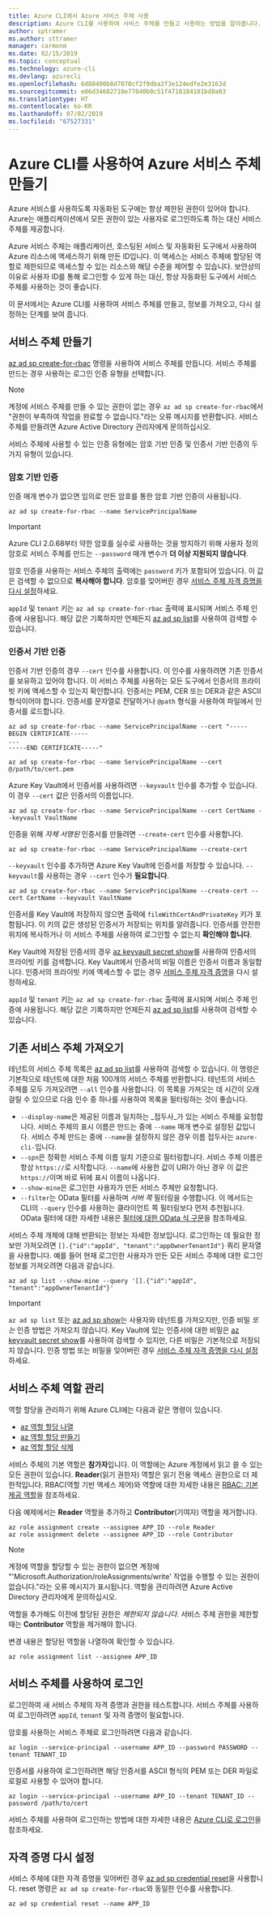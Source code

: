 ```yaml
---
title: Azure CLI에서 Azure 서비스 주체 사용
description: Azure CLI를 사용하여 서비스 주체를 만들고 사용하는 방법을 알아봅니다.
author: sptramer
ms.author: sttramer
manager: carmonm
ms.date: 02/15/2019
ms.topic: conceptual
ms.technology: azure-cli
ms.devlang: azurecli
ms.openlocfilehash: 6d88400b8d7070cf2f9dba2f3e124edfe2e3163d
ms.sourcegitcommit: e06d34682710e77840b0c51f4718184101bd8a03
ms.translationtype: HT
ms.contentlocale: ko-KR
ms.lasthandoff: 07/02/2019
ms.locfileid: "67527331"
---
```

# <a name="create-an-azure-service-principal-with-azure-cli"></a>Azure CLI를 사용하여 Azure 서비스 주체 만들기

Azure 서비스를 사용하도록 자동화된 도구에는 항상 제한된 권한이 있어야 합니다. Azure는 애플리케이션에서 모든 권한이 있는 사용자로 로그인하도록 하는 대신 서비스 주체를 제공합니다.

Azure 서비스 주체는 애플리케이션, 호스팅된 서비스 및 자동화된 도구에서 사용하여 Azure 리소스에 액세스하기 위해 만든 ID입니다. 이 액세스는 서비스 주체에 할당된 역할로 제한되므로 액세스할 수 있는 리소스와 해당 수준을 제어할 수 있습니다. 보안상의 이유로 사용자 ID를 통해 로그인할 수 있게 하는 대신, 항상 자동화된 도구에서 서비스 주체를 사용하는 것이 좋습니다.

이 문서에서는 Azure CLI를 사용하여 서비스 주체를 만들고, 정보를 가져오고, 다시 설정하는 단계를 보여 줍니다.

## <a name="create-a-service-principal"></a>서비스 주체 만들기

[az ad sp create-for-rbac](/cli/azure/ad/sp#az-ad-sp-create-for-rbac) 명령을 사용하여 서비스 주체를 만듭니다. 서비스 주체를 만드는 경우 사용하는 로그인 인증 유형을 선택합니다. 

> [!NOTE]
>
> 계정에 서비스 주체를 만들 수 있는 권한이 없는 경우 `az ad sp create-for-rbac`에서 "권한이 부족하여 작업을 완료할 수 없습니다."라는 오류 메시지를 반환합니다. 서비스 주체를 만들려면 Azure Active Directory 관리자에게 문의하십시오.

서비스 주체에 사용할 수 있는 인증 유형에는 암호 기반 인증 및 인증서 기반 인증의 두 가지 유형이 있습니다.

### <a name="password-based-authentication"></a>암호 기반 인증

인증 매개 변수가 없으면 임의로 만든 암호를 통한 암호 기반 인증이 사용됩니다.

  ```azurecli-interactive
  az ad sp create-for-rbac --name ServicePrincipalName
  ```

> [!IMPORTANT]
> Azure CLI 2.0.68부터 약한 암호를 실수로 사용하는 것을 방지하기 위해 사용자 정의 암호로 서비스 주체를 만드는 `--password` 매개 변수가 __더 이상 지원되지 않습니다__.

암호 인증을 사용하는 서비스 주체의 출력에는 `password` 키가 포함되어 있습니다. 이 값은 검색할 수 없으므로 __복사해야 합니다__. 암호를 잊어버린 경우 [서비스 주체 자격 증명을 다시 설정](#reset-credentials)하세요.

`appId` 및 `tenant` 키는 `az ad sp create-for-rbac` 출력에 표시되며 서비스 주체 인증에 사용됩니다.
해당 값은 기록하지만 언제든지 [az ad sp list](/cli/azure/ad/sp#az-ad-sp-list)를 사용하여 검색할 수 있습니다.

### <a name="certificate-based-authentication"></a>인증서 기반 인증

인증서 기반 인증의 경우 `--cert` 인수를 사용합니다. 이 인수를 사용하려면 기존 인증서를 보유하고 있어야 합니다. 이 서비스 주체를 사용하는 모든 도구에서 인증서의 프라이빗 키에 액세스할 수 있는지 확인합니다. 인증서는 PEM, CER 또는 DER과 같은 ASCII 형식이어야 합니다. 인증서를 문자열로 전달하거나 `@path` 형식을 사용하여 파일에서 인증서를 로드합니다.

```azurecli-interactive
az ad sp create-for-rbac --name ServicePrincipalName --cert "-----BEGIN CERTIFICATE-----
...
-----END CERTIFICATE-----"
```

```azurecli-interactive
az ad sp create-for-rbac --name ServicePrincipalName --cert @/path/to/cert.pem
```

Azure Key Vault에서 인증서를 사용하려면 `--keyvault` 인수를 추가할 수 있습니다. 이 경우 `--cert` 값은 인증서의 이름입니다.

```azurecli-interactive
az ad sp create-for-rbac --name ServicePrincipalName --cert CertName --keyvault VaultName
```

인증을 위해 _자체 서명된_ 인증서를 만들려면 `--create-cert` 인수를 사용합니다.

```azurecli-interactive
az ad sp create-for-rbac --name ServicePrincipalName --create-cert
```

`--keyvault` 인수를 추가하면 Azure Key Vault에 인증서를 저장할 수 있습니다. `--keyvault`를 사용하는 경우 `--cert` 인수가 __필요합니다__.

```azurecli-interactive
az ad sp create-for-rbac --name ServicePrincipalName --create-cert --cert CertName --keyvault VaultName
```

인증서를 Key Vault에 저장하지 않으면 출력에 `fileWithCertAndPrivateKey` 키가 포함됩니다. 이 키의 값은 생성된 인증서가 저장되는 위치를 알려줍니다.
인증서를 안전한 위치에 복사하거나 이 서비스 주체를 사용하여 로그인할 수 없는지 __확인해야 합니다__.

Key Vault에 저장된 인증서의 경우 [az keyvault secret show](/cli/azure/keyvault/secret#az-keyvault-secret-show)를 사용하여 인증서의 프라이빗 키를 검색합니다. Key Vault에서 인증서의 비밀 이름은 인증서 이름과 동일합니다. 인증서의 프라이빗 키에 액세스할 수 없는 경우 [서비스 주체 자격 증명](#reset-credentials)을 다시 설정하세요.

`appId` 및 `tenant` 키는 `az ad sp create-for-rbac` 출력에 표시되며 서비스 주체 인증에 사용됩니다.
해당 값은 기록하지만 언제든지 [az ad sp list](/cli/azure/ad/sp#az-ad-sp-list)를 사용하여 검색할 수 있습니다.

## <a name="get-an-existing-service-principal"></a>기존 서비스 주체 가져오기

테넌트의 서비스 주체 목록은 [az ad sp list](/cli/azure/ad/sp#az-ad-sp-list)를 사용하여 검색할 수 있습니다. 이 명령은 기본적으로 테넌트에 대한 처음 100개의 서비스 주체를 반환합니다. 테넌트의 서비스 주체를 모두 가져오려면 `--all` 인수를 사용합니다. 이 목록을 가져오는 데 시간이 오래 걸릴 수 있으므로 다음 인수 중 하나를 사용하여 목록을 필터링하는 것이 좋습니다.

* `--display-name`은 제공된 이름과 일치하는 _접두사_가 있는 서비스 주체를 요청합니다. 서비스 주체의 표시 이름은 만드는 중에 `--name` 매개 변수로 설정된 값입니다. 서비스 주체 만드는 중에 `--name`을 설정하지 않은 경우 이름 접두사는 `azure-cli-`입니다.
* `--spn`은 정확한 서비스 주체 이름 일치 기준으로 필터링합니다. 서비스 주체 이름은 항상 `https://`로 시작합니다.
  `--name`에 사용한 값이 URI가 아닌 경우 이 값은 `https://`이며 바로 뒤에 표시 이름이 나옵니다.
* `--show-mine`은 로그인한 사용자가 만든 서비스 주체만 요청합니다.
* `--filter`는 OData 필터를 사용하며 _서버 쪽_ 필터링을 수행합니다. 이 메서드는 CLI의 `--query` 인수를 사용하는 클라이언트 쪽 필터링보다 먼저 추천됩니다. OData 필터에 대한 자세한 내용은 [필터에 대한 OData 식 구문](/rest/api/searchservice/odata-expression-syntax-for-azure-search)을 참조하세요.

서비스 주체 개체에 대해 반환되는 정보는 자세한 정보입니다. 로그인하는 데 필요한 정보만 가져오려면 `[].{"id":"appId", "tenant":"appOwnerTenantId"}` 쿼리 문자열을 사용합니다. 예를 들어 현재 로그인한 사용자가 만든 모든 서비스 주체에 대한 로그인 정보를 가져오려면 다음과 같습니다.

```azurecli-interactive
az ad sp list --show-mine --query '[].{"id":"appId", "tenant":"appOwnerTenantId"}'
```

> [!IMPORTANT]
>
> `az ad sp list` 또는 [az ad sp show](/cli/azure/ad/sp#az-ad-sp-show)는 사용자와 테넌트를 가져오지만, 인증 비밀 _또는_ 인증 방법은 가져오지 않습니다.
> Key Vault에 있는 인증서에 대한 비밀은 [az keyvault secret show](/cli/azure/keyvault/secret#az-keyvault-secret-show)를 사용하여 검색할 수 있지만, 다른 비밀은 기본적으로 저장되지 않습니다.
> 인증 방법 또는 비밀을 잊어버린 경우 [서비스 주체 자격 증명을 다시 설정](#reset-credentials)하세요.

## <a name="manage-service-principal-roles"></a>서비스 주체 역할 관리

역할 할당을 관리하기 위해 Azure CLI에는 다음과 같은 명령이 있습니다.

* [az 역할 할당 나열](/cli/azure/role/assignment#az-role-assignment-list)
* [az 역할 할당 만들기](/cli/azure/role/assignment#az-role-assignment-create)
* [az 역할 할당 삭제](/cli/azure/role/assignment#az-role-assignment-delete)

서비스 주체의 기본 역할은 **참가자**입니다. 이 역할에는 Azure 계정에서 읽고 쓸 수 있는 모든 권한이 있습니다. **Reader**(읽기 권한자) 역할은 읽기 전용 액세스 권한으로 더 제한적입니다.  RBAC(역할 기반 액세스 제어)와 역할에 대한 자세한 내용은 [RBAC: 기본 제공 역할](/azure/active-directory/role-based-access-built-in-roles)을 참조하세요.

다음 예제에서는 **Reader** 역할을 추가하고 **Contributor**(기여자) 역할을 제거합니다.

```azurecli-interactive
az role assignment create --assignee APP_ID --role Reader
az role assignment delete --assignee APP_ID --role Contributor
```

> [!NOTE]
> 계정에 역할을 할당할 수 있는 권한이 없으면 계정에 "'Microsoft.Authorization/roleAssignments/write' 작업을 수행할 수 있는 권한이 없습니다."라는 오류 메시지가 표시됩니다. 역할을 관리하려면 Azure Active Directory 관리자에게 문의하십시오.

역할을 추가해도 이전에 할당된 권한은 _제한되지 않습니다_. 서비스 주체 권한을 제한할 때는 __Contributor__ 역할을 제거해야 합니다.

변경 내용은 할당된 역할을 나열하여 확인할 수 있습니다.

```azurecli-interactive
az role assignment list --assignee APP_ID
```

## <a name="sign-in-using-a-service-principal"></a>서비스 주체를 사용하여 로그인

로그인하여 새 서비스 주체의 자격 증명과 권한을 테스트합니다. 서비스 주체를 사용하여 로그인하려면 `appId`, `tenant` 및 자격 증명이 필요합니다.

암호를 사용하는 서비스 주체로 로그인하려면 다음과 같습니다.

```azurecli-interactive
az login --service-principal --username APP_ID --password PASSWORD --tenant TENANT_ID
```

인증서를 사용하여 로그인하려면 해당 인증서를 ASCII 형식의 PEM 또는 DER 파일로 로컬로 사용할 수 있어야 합니다.

```azurecli-interactive
az login --service-principal --username APP_ID --tenant TENANT_ID --password /path/to/cert
```

서비스 주체를 사용하여 로그인하는 방법에 대한 자세한 내용은 [Azure CLI로 로그인](authenticate-azure-cli.md)을 참조하세요.

## <a name="reset-credentials"></a>자격 증명 다시 설정

서비스 주체에 대한 자격 증명을 잊어버린 경우 [az ad sp credential reset](/cli/azure/ad/sp/credential#az-ad-sp-credential-reset)을 사용합니다. reset 명령은 `az ad sp create-for-rbac`와 동일한 인수를 사용합니다.

```azurecli-interactive
az ad sp credential reset --name APP_ID
```
